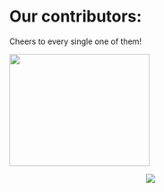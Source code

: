 # Our contributors:

Cheers to every single one of them!

<img src="https://media.giphy.com/media/DGWAx8d3IkICs/giphy.gif" align="middle" width=250 height=200>


<a href="https://github.com/pratik-choudhari/algocode/graphs/contributors">
  <p align="center"> 
  <img src="https://contributors-img.web.app/image?repo=pratik-choudhari/algocode" href="www"/>
  </p>
</a>
